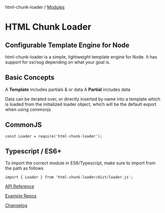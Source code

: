 html-chunk-loader / [Modules](modules.md)

# HTML Chunk Loader
## Configurable Template Engine for Node

html-chunk-loader is a simple, lightweight template engine for Node. It has support for ssr/ssg depending on what your goal is.

## Basic Concepts

A <strong>Template</strong> includes partials & or data
A <strong>Partial</strong> includes data

Data can be iterated over, or directly inserted by name into a template which is loaded from the initialized loader object, which will be the default export when using commonjs

## CommonJS

```
const Loader = require('html-chunk-loader');
```

## Typescript / ES6+

To import the correct module in ES6/Typescript, make sure to import from the path as follows

```
import { Loader } from 'html-chunk-loader/dist/loader.js';
```

[API Reference](https://github.com/abschill/html-chunk-loader/tree/0.5.x/docs/modules.md)

[Example Repos](https://github.com/abschill/html-chunk-loader-examples)

[Changelog](https://github.com/abschill/html-chunk-loader/tree/master/changelog.md)
